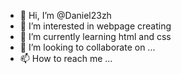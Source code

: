 - 👋 Hi, I’m @Daniel23zh
- 👀 I’m interested in webpage creating
- 🌱 I’m currently learning html and css
- 💞️ I’m looking to collaborate on ...
- 📫 How to reach me ...

<!---
Daniel23zh/Daniel23zh is a ✨ special ✨ repository because its `README.md` (this file) appears on your GitHub profile.
You can click the Preview link to take a look at your changes.
--->
